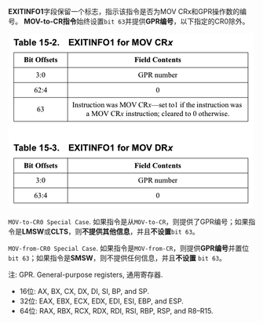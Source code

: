 
**EXITINFO1**字段保留一个标志，指示该指令是否为MOV CRx和GPR操作数的编号。 **MOV-to-CR指令**始终设置`bit 63`并提供**GPR编号**，以下指定的CR0除外。

![2020-09-17-22-09-00.png](./images/2020-09-17-22-09-00.png)

`MOV-to-CR0 Special Case`. 如果指令是从`MOV-to-CR`，则提供了GPR编号；如果指令是**LMSW**或**CLTS**，则**不提供其他信息**，并且**不设置**`bit 63`。

`MOV-from-CR0 Special Case`. 如果指令是`MOV-from-CR`，则提供**GPR编号**并置位`bit 63`；如果指令是**SMSW**，则不提供任何信息，并且**不设置** `bit 63`。

注: GPR. General-purpose registers, 通用寄存器. 
* 16位: AX, BX, CX, DX, DI, SI, BP, and SP. 
* 32位: EAX, EBX, ECX, EDX, EDI, ESI, EBP, and ESP. 
* 64位: RAX, RBX, RCX, RDX, RDI, RSI, RBP, RSP, and R8–R15.